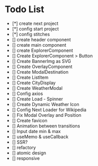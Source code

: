 # Todo List

- [*] create next project
- [*] config start project
- [*] config stitches
- [] create header component
- [] create main component
- [] create ExplorerComponent
- [] Create ExplorerComponent > Button
- [] Create BannerImg as SVG
- [] Create OverlayComponent
- [] Create ModalDestination
- [] Create ListItem
- [] Create CityDisplay
- [] Create WeatherModal
- [] Config axios
- [] Create Load - Spinner
- [] Create Dynamic Weather Icon
- [] Config Next Loader for Wikipedia
- [] Fix Modal Overlay and Position
- [] Create favicon
- [] Animation between transitions
- [] Input date min & max
- [] useMemo & useCallback
- [] SSR?
- [] refactory
- [] atomic design
- [] responsive

